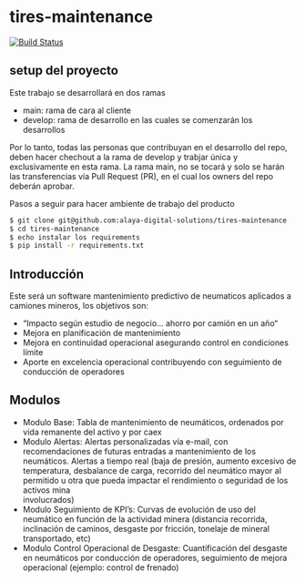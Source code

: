 # tires-maintenance
[![Build Status](https://travis-ci.org/joemccann/dillinger.svg?branch=master)](https://travis-ci.org/joemccann/dillinger)

## setup del proyecto 
Este trabajo se desarrollará en dos ramas
-  main: rama de cara al cliente 
-  develop: rama de desarrollo en las cuales se comenzarán los desarrollos

Por lo tanto, todas las personas que contribuyan en el desarrollo del repo, deben hacer chechout a la rama de develop y trabjar única y exclusivamente en esta rama.
La rama main, no se tocará y solo se harán las transferencias vía Pull Request (PR), en el cual los owners del repo deberán aprobar.

Pasos a seguir para hacer ambiente de trabajo del producto
```sh
$ git clone git@github.com:alaya-digital-solutions/tires-maintenance
$ cd tires-maintenance
$ echo instalar los requirements
$ pip install -r requirements.txt
```

## Introducción
Este será un software mantenimiento predictivo de neumaticos aplicados a camiones mineros, los objetivos son:
 - “Impacto según estudio de negocio… ahorro por camión en un año“
 - Mejora en planificación de mantenimiento 
 - Mejora en continuidad operacional asegurando control en condiciones límite
 - Aporte en excelencia operacional contribuyendo con seguimiento de conducción de operadores

## Modulos
 - Modulo Base: Tabla de mantenimiento de neumáticos, ordenados por vida remanente del activo y por caex
 - Modulo Alertas: Alertas personalizadas vía e-mail, con recomendaciones de futuras entradas a mantenimiento de los neumáticos. Alertas a tiempo real (baja de presión, aumento
   excesivo de temperatura, desbalance de carga, recorrido del neumático mayor al permitido u otra que pueda impactar el rendimiento o seguridad de los activos mina    
   involucrados)
 - Modulo Seguimiento de KPI’s: Curvas de evolución de uso del neumático en función de la actividad minera (distancia recorrida, inclinación de caminos, desgaste por fricción, tonelaje de mineral transportado, etc)
 - Modulo Control Operacional de Desgaste: Cuantificación del desgaste en neumáticos por conducción de operadores, seguimiento de mejora operacional (ejemplo: control de
   frenado)
